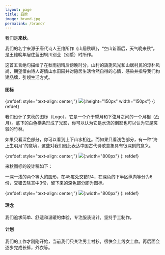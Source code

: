 ```yaml
---
layout: page
title: 品牌
image: brand.jpg
permalink: /brand/
---
```


我们是**来秋**。

我们的名字来源于唐代诗人王维所作《山居秋暝》，“空山新雨后，天气晚来秋”。是王维晚年居住蓝田辋川别业（别墅）时所作。

这首五言绝句描绘了在秋雨初晴后傍晚时分，山村的旖旎风光和山居村民的淳朴风尚，期望借由诗人寄情山水田园并对隐居生活怡然自得的心情，感染并指导我们构建品牌，引领生活方式。

#### 图标 

{:refdef: style="text-align: center;"}
![]({{site.baseurl}}/img/autumnon_logo_trans.png){:height="150px" width="150px"}
{: refdef}

我们设计了来秋的图标（Logo），它是一个介于望月和下弦月之间的一个月相（凸月）。底下的白色横条形成了光影，你可以认为它是水流的倒影也可以认为它是斑驳的竹林。

如果只看深色部分，你可以看到上下山水相连。而如果只看浅色部分，有一种“海上生明月”的意境，这些对我们借此表达中国古代诗歌意象具有很深刻的意义。

{:refdef: style="text-align: center;"}
![]({{site.baseurl}}/img/moon.jpg){:width="800px"}
{: refdef}

来秋图标的设计稿如下：

一深一浅的两个等大的圆形，在45度处交错1/4，在深色的下半区纵向等分为6份，交错去除其中3份，留下来的深色部分即为图标。

{:refdef: style="text-align: center;"}
![]({{site.baseurl}}/img/logo_design.jpg){:width="800px"}
{: refdef}

#### 理念

我们追求简单、舒适和温暖的体验，专注服装设计，坚持手工制作。

#### 计划

我们的工作才刚刚开始，当前我们只关注男士衬衫，很快会上线女士款。再后面会逐步完成长裤，外衣等。

